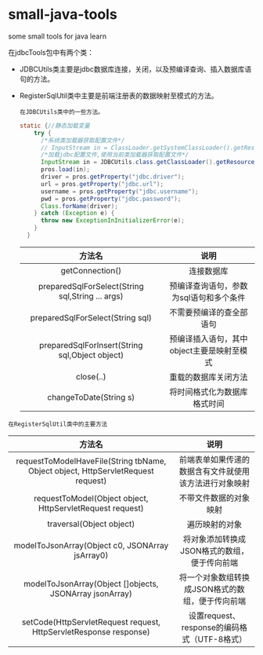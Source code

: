 # small-java-tools
some small tools for java learn

在jdbcTools包中有两个类：

- JDBCUtils类主要是jdbc数据库连接，关闭，以及预编译查询、插入数据库语句的方法。

- RegisterSqlUtil类中主要是前端注册表的数据映射至模式的方法。

  ``在JDBCUtils类中的一些方法。``

  ```java
  static {//静态加载变量
      try {
        /*系统类加载器获取配置文件*/
        // InputStream in = ClassLoader.getSystemClassLoader().getResourceAsStream("jdbc.properties");
        /*加载jdbc配置文件,使用当前类加载器获取配置文件*/
        InputStream in = JDBCUtils.class.getClassLoader().getResourceAsStream("jdbc.properties");
        pros.load(in);
        driver = pros.getProperty("jdbc.driver");
        url = pros.getProperty("jdbc.url");
        username = pros.getProperty("jdbc.username");
        pwd = pros.getProperty("jdbc.password");
        Class.forName(driver);
      } catch (Exception e) {
        throw new ExceptionInInitializerError(e);
      }
    }
  ```

  

  |                      方法名                      |                    说明                    |
  | :----------------------------------------------: | :----------------------------------------: |
  |                 getConnection()                  |                 连接数据库                 |
  | preparedSqlForSelect(String sql,String ... args) |  预编译查询语句，参数为sql语句和多个条件   |
  |         preparedSqlForSelect(String sql)         |          不需要预编译的查全部语句          |
  |  preparedSqlForInsert(String sql,Object object)  | 预编译插入语句，其中object主要是映射至模式 |
  |                    close(..)                     |            重载的数据库关闭方法            |
  |              changeToDate(String s)              |        将时间格式化为数据库格式时间        |

  

``在RegisterSqlUtil类中的主要方法``

|                            方法名                            |                          说明                          |
| :----------------------------------------------------------: | :----------------------------------------------------: |
| requestToModelHaveFile(String tbName, Object object, HttpServletRequest request) | 前端表单如果传递的数据含有文件就使用该方法进行对象映射 |
|  requestToModel(Object object, HttpServletRequest request)   |                 不带文件数据的对象映射                 |
|                   traversal(Object object)                   |                     遍历映射的对象                     |
|       modelToJsonArray(Object c0, JSONArray jsArray0)        |      将对象添加转换成JSON格式的数组，便于传向前端      |
|   modelToJsonArray(Object []objects, JSONArray jsonArray)    |    将一个对象数组转换成JSON格式的数组，便于传向前端    |
| setCode(HttpServletRequest request, HttpServletResponse response) |      设置request、response的编码格式（UTF-8格式）      |

